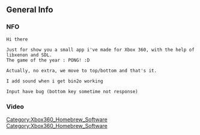 ## General Info

### NFO

    Hi there

    Just for show you a small app i've made for Xbox 360, with the help of libxenon and SDL.
    The game of the year : PONG! :D

    Actually, no extra, we move to top/bottom and that's it.

    I add sound when i get bin2o working

    Input have bug (bottom key sometime not response)

### Video

[Category:Xbox360_Homebrew_Software](Category:Xbox360_Homebrew_Software "wikilink")
[Category:Xbox360_Homebrew_Software](Category:Xbox360_Homebrew_Software "wikilink")
